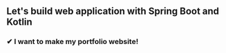 ## Let's build web application with Spring Boot and Kotlin

### ✔︎ I want to make my portfolio website!